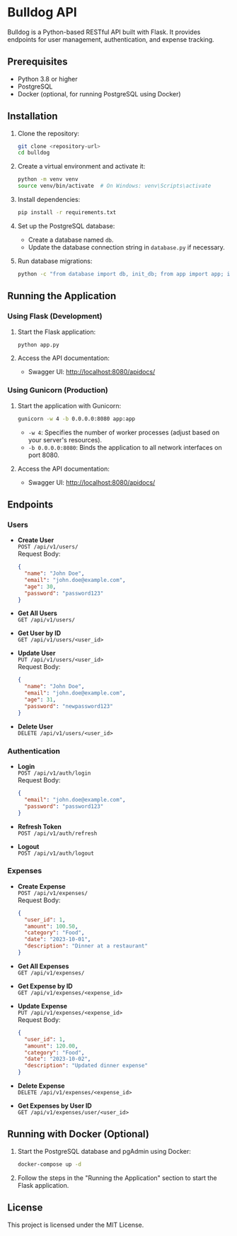 # Bulldog API

Bulldog is a Python-based RESTful API built with Flask. It provides endpoints for user management, authentication, and expense tracking.

## Prerequisites

- Python 3.8 or higher
- PostgreSQL
- Docker (optional, for running PostgreSQL using Docker)

## Installation

1. Clone the repository:
   ```bash
   git clone <repository-url>
   cd bulldog
   ```

2. Create a virtual environment and activate it:
   ```bash
   python -m venv venv
   source venv/bin/activate  # On Windows: venv\Scripts\activate
   ```

3. Install dependencies:
   ```bash
   pip install -r requirements.txt
   ```

4. Set up the PostgreSQL database:
   - Create a database named `db`.
   - Update the database connection string in `database.py` if necessary.

5. Run database migrations:
   ```bash
   python -c "from database import db, init_db; from app import app; init_db(app)"
   ```

## Running the Application

### Using Flask (Development)
1. Start the Flask application:
   ```bash
   python app.py
   ```

2. Access the API documentation:
   - Swagger UI: [http://localhost:8080/apidocs/](http://localhost:8080/apidocs/)

### Using Gunicorn (Production)
1. Start the application with Gunicorn:
   ```bash
   gunicorn -w 4 -b 0.0.0.0:8080 app:app
   ```
   - `-w 4`: Specifies the number of worker processes (adjust based on your server's resources).
   - `-b 0.0.0.0:8080`: Binds the application to all network interfaces on port 8080.

2. Access the API documentation:
   - Swagger UI: [http://localhost:8080/apidocs/](http://localhost:8080/apidocs/)

## Endpoints

### Users

- **Create User**  
  `POST /api/v1/users/`  
  Request Body:
  ```json
  {
    "name": "John Doe",
    "email": "john.doe@example.com",
    "age": 30,
    "password": "password123"
  }
  ```

- **Get All Users**  
  `GET /api/v1/users/`

- **Get User by ID**  
  `GET /api/v1/users/<user_id>`

- **Update User**  
  `PUT /api/v1/users/<user_id>`  
  Request Body:
  ```json
  {
    "name": "John Doe",
    "email": "john.doe@example.com",
    "age": 31,
    "password": "newpassword123"
  }
  ```

- **Delete User**  
  `DELETE /api/v1/users/<user_id>`

### Authentication

- **Login**  
  `POST /api/v1/auth/login`  
  Request Body:
  ```json
  {
    "email": "john.doe@example.com",
    "password": "password123"
  }
  ```

- **Refresh Token**  
  `POST /api/v1/auth/refresh`

- **Logout**  
  `POST /api/v1/auth/logout`

### Expenses

- **Create Expense**  
  `POST /api/v1/expenses/`  
  Request Body:
  ```json
  {
    "user_id": 1,
    "amount": 100.50,
    "category": "Food",
    "date": "2023-10-01",
    "description": "Dinner at a restaurant"
  }
  ```

- **Get All Expenses**  
  `GET /api/v1/expenses/`

- **Get Expense by ID**  
  `GET /api/v1/expenses/<expense_id>`

- **Update Expense**  
  `PUT /api/v1/expenses/<expense_id>`  
  Request Body:
  ```json
  {
    "user_id": 1,
    "amount": 120.00,
    "category": "Food",
    "date": "2023-10-02",
    "description": "Updated dinner expense"
  }
  ```

- **Delete Expense**  
  `DELETE /api/v1/expenses/<expense_id>`

- **Get Expenses by User ID**  
  `GET /api/v1/expenses/user/<user_id>`

## Running with Docker (Optional)

1. Start the PostgreSQL database and pgAdmin using Docker:
   ```bash
   docker-compose up -d
   ```

2. Follow the steps in the "Running the Application" section to start the Flask application.

## License

This project is licensed under the MIT License.
